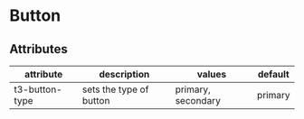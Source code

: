 # Button

## Attributes

| attribute | description | values | default |
| --------- | ----------- | ------ | ------- |
| t3-button-type | sets the type of button | primary, secondary | primary |
